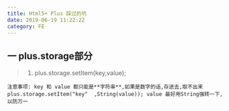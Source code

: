 ```yaml
---
title: Html5+ Plus 踩过的坑
date: 2019-06-19 11:22:22
category: FE
---
```


## 一 plus.storage部分


> 1. plus.storage.setItem(key,value);

`注意事项: key 和 value 都只能是**字符串**,如果是数字的话,存进去,取不出来`
`plus.storage.setItem("key"  ,String(value)); value 最好用String强转一下,以防万一`

